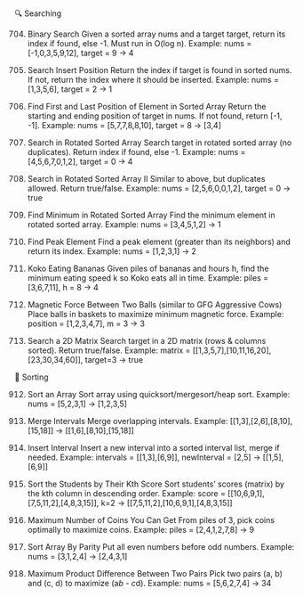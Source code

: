 🔍 Searching

704. Binary Search
Given a sorted array nums and a target target, return its index if found, else -1. Must run in O(log n).
Example: nums = [-1,0,3,5,9,12], target = 9 → 4

35. Search Insert Position
Return the index if target is found in sorted nums. If not, return the index where it should be inserted.
Example: nums = [1,3,5,6], target = 2 → 1

34. Find First and Last Position of Element in Sorted Array
Return the starting and ending position of target in nums. If not found, return [-1, -1].
Example: nums = [5,7,7,8,8,10], target = 8 → [3,4]

33. Search in Rotated Sorted Array
Search target in rotated sorted array (no duplicates). Return index if found, else -1.
Example: nums = [4,5,6,7,0,1,2], target = 0 → 4

81. Search in Rotated Sorted Array II
Similar to above, but duplicates allowed. Return true/false.
Example: nums = [2,5,6,0,0,1,2], target = 0 → true

153. Find Minimum in Rotated Sorted Array
Find the minimum element in rotated sorted array.
Example: nums = [3,4,5,1,2] → 1

162. Find Peak Element
Find a peak element (greater than its neighbors) and return its index.
Example: nums = [1,2,3,1] → 2

875. Koko Eating Bananas
Given piles of bananas and hours h, find the minimum eating speed k so Koko eats all in time.
Example: piles = [3,6,7,11], h = 8 → 4

1552. Magnetic Force Between Two Balls (similar to GFG Aggressive Cows)
Place balls in baskets to maximize minimum magnetic force.
Example: position = [1,2,3,4,7], m = 3 → 3

74. Search a 2D Matrix
Search target in a 2D matrix (rows & columns sorted). Return true/false.
Example: matrix = [[1,3,5,7],[10,11,16,20],[23,30,34,60]], target=3 → true

🔄 Sorting

912. Sort an Array
Sort array using quicksort/mergesort/heap sort.
Example: nums = [5,2,3,1] → [1,2,3,5]

56. Merge Intervals
Merge overlapping intervals.
Example: [[1,3],[2,6],[8,10],[15,18]] → [[1,6],[8,10],[15,18]]

57. Insert Interval
Insert a new interval into a sorted interval list, merge if needed.
Example: intervals = [[1,3],[6,9]], newInterval = [2,5] → [[1,5],[6,9]]

2545. Sort the Students by Their Kth Score
Sort students’ scores (matrix) by the kth column in descending order.
Example: score = [[10,6,9,1],[7,5,11,2],[4,8,3,15]], k=2 → [[7,5,11,2],[10,6,9,1],[4,8,3,15]]

1561. Maximum Number of Coins You Can Get
From piles of 3, pick coins optimally to maximize coins.
Example: piles = [2,4,1,2,7,8] → 9

905. Sort Array By Parity
Put all even numbers before odd numbers.
Example: nums = [3,1,2,4] → [2,4,3,1]

1913. Maximum Product Difference Between Two Pairs
Pick two pairs (a, b) and (c, d) to maximize (a*b - c*d).
Example: nums = [5,6,2,7,4] → 34
